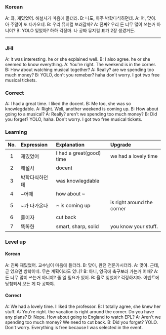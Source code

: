### Korean

A: 와, 재밌었어. 해설사가 마음에 들더라.
B: 나도, 아주 박학다식하던데.
A: 어, 맞아. 아 주말이 또 다가오네.
B: 우리 뮤지컬 보러갈까?
A: 진짜? 우리 돈 너무 많이 쓰는거 아니야?
B: YOLO 잊었아? 하하 걱정마.
   나 공짜 뮤지컬 표가 2장 생겼거든.
****

### JHI

A: It was interesting. he or she explained well.
B: I also agree. he or she seemed to know everything.
A: You're right. The weekend is in the corner.
B: How about watching musical together?
A: Really? are we spending too much money?
B: YOLO, don't you remeber? haha don't worry.
   I got two free musical tickets.


### Correct

A: I had a great time. I liked the docent.
B: Me too, she was so knowlegdable.
A: Right. Well, another weekend is coming up.
B: How about going to a musical?
A: Really? aren't we spending too much money?
B: Did you forget? YOLO, haha. Don't worry.
   I got two free musical tickets.


### Learning

| No. | Expression | Explanation | Upgrade |
| :---: | :--- | :--- |  :--- |
| 1 | 재밌었어 | I had a great(good) time | we had a lovely time |
| 2 | 해설사 | docent |
| 3 | 박학다식하던데 | was knowlegdable |
| 4 | ~어때 |how about ~ |  
| 5 | ~가 다가온다 | ~ is coming up | is right around the  corner
| 6 | 줄이자 | cut back |
| 7 | 똑똑한 | smart, sharp, solid | you know your stuff.



### Level up

#### Korean

A: 진짜 재밌었어. 교수님이 마음에 들더라.
B: 맞아, 완전 전문가시더라.
A: 맞아. 근데, 곧 있으면 방학이네.
   무슨 계획이라도 있니?
B: 아니, 영국에 축구보러 가는거 어때?
A: 돈 너무 많이 쓰는거 아니야? 줄 일 필요가 있어.
B: 욜로 잊었어? 걱정하지마.
   이벤트에 당첨되서 모든 게 다 공짜야.

#### Correct

A: We had a lovely time. I liked the professor.
B: I totally agree, she knew her stuff.
A: You're right. the vacation is right around the corner.
   Do you have any plans?
B: Nope. How about going to England to watch EPL?
A: Aren't we spending too much money? We need to cut back.
B: Did you forget? YOLO. Don't worry.
   Everything is free because I was selected in the event.
